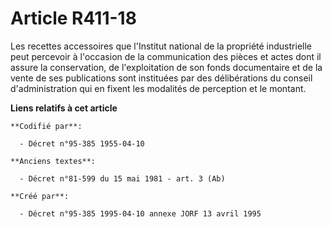 # Article R411-18

Les recettes accessoires que l'Institut national de la propriété industrielle peut percevoir à l'occasion de la communication
des pièces et actes dont il assure la conservation, de l'exploitation de son fonds documentaire et de la vente de ses
publications sont instituées par des délibérations du conseil d'administration qui en fixent les modalités de perception et
le montant.

**Liens relatifs à cet article**

	**Codifié par**:

	  - Décret n°95-385 1955-04-10

	**Anciens textes**:

	  - Décret n°81-599 du 15 mai 1981 - art. 3 (Ab)

	**Créé par**:

	  - Décret n°95-385 1995-04-10 annexe JORF 13 avril 1995
